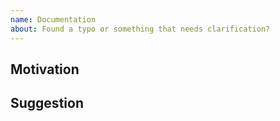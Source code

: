 ```yaml
---
name: Documentation
about: Found a typo or something that needs clarification?
---
```


<!-- Thanks for taking the time to open an issue and help make the docs better -->

## Motivation

<!-- Why should we update our docs? -->

<!-- What should we do instead? -->

## Suggestion

<!-- What should we do instead? -->